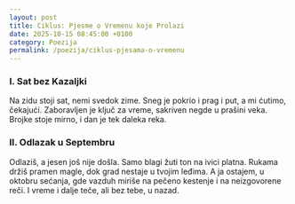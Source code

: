 ```yaml
---
layout: post
title: Ciklus: Pjesme o Vremenu koje Prolazi
date: 2025-10-15 08:45:00 +0100
category: Poezija
permalink: /poezija/ciklus-pjesama-o-vremenu
---
```


### I. Sat bez Kazaljki

Na zidu stoji sat, nemi svedok zime.
Sneg je pokrio i prag i put, a mi ćutimo, čekajući.
Zaboravljen je ključ za vreme, sakriven negde u prašini veka.
Brojke stoje mirno, i dan je tek daleka reka.

### II. Odlazak u Septembru

Odlaziš, a jesen još nije došla.
Samo blagi žuti ton na ivici platna.
Rukama držiš pramen magle, dok grad nestaje u tvojim leđima.
A ja ostajem, u oktobru sećanja, gde vazduh miriše na pečeno kestenje i na neizgovorene reči.
I vreme i dalje teče, ali bez tebe, u nazad.
